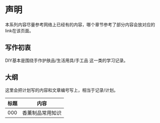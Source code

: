 # 声明

本系列内容尽量参考网络上已经有的内容，哪个章节参考了部分内容会放对应的link在该页面。

## 写作初衷

DIY基本是围绕手作护肤品/生活用具/手工品 这一类的学习记录。

## 大纲

这里会把计划写的内容和文章编号写上，相当于记录/计划。

| 标题 | 内容             |
| ---- | ---------------- |
| 000  | 香薰制品常用知识 |


